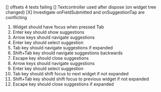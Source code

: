 [] offsets 4 tests failing
[] Textcontroller used after dispose (on widget tree changed)
[X] Investigate onFieldSubmitted and onSuggestionTap are conflicting

<!-- Focus -->

1. Widget should have focus when pressed Tab
2. Enter key should show suggestions
3. Arrow keys should navigate suggestions
4. Enter key should select suggestion
5. Tab key should navigate suggestions if expanded
6. Shift+Tab key should navigate suggestions backwards
7. Escape key should close suggestions
8. Arrow keys should navigate suggestions
9. Enter key should select suggestion
10. Tab key should shift focus to next widget if not expanded
11. Shift+Tab key should shift focus to previous widget if not expanded
12. Escape key should close suggestions if expanded
